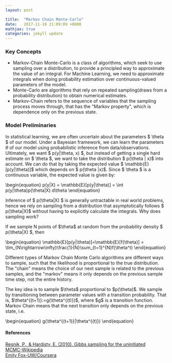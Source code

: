 ```yaml
---
layout: post

title:  "Markov Chain Monte-Carlo"
date:   2017-11-18 21:09:09 +0800
mathjax: true
categories: jekyll update
---
```

### Key Concepts
* Markov-Chain Monte-Carlo is a class of algorithms, which seek to use sampling over a distribution, to provide a principled way to approximate the value of an integral. For Machine Learning, we need to approximate integrals when doing probability estimation over continuous-valued parameters of the model.
* Monte-Carlo are algorithms that rely on repeated sampling(draws from a probability distribution) to obtain numerical estimates.
* Markov-Chain refers to the sequence of variables that the sampling process moves through, that has the "Markov property", which is dependence only on the previous state.

### Model Preliminaries

In statistical learning, we are often uncertain about the parameters $ \theta $ of our model. Under a Bayesian framework, we can learn the parameters $\theta$ of our model using probabilistic inference from data/observations.  Ultimately, we want \$ p(y\|\theta, x) \$, but instead of getting a single hard estimate on $ \theta $, we want to take the distribution \$ p(\theta \| x)\$ into account. We can do that by taking the expected value \$ \mathbb{E}[p(y\|\theta)]\$ which depends on \$ p(\theta \|x)\$. Since \$ \theta \$ is a continuous variable, the expected value is given by:

\begin{equation}
p(y|X) = \mathbb{E}[p(y\|\theta)] = \int p(y\|\theta)p(\theta\|X) d\theta
\end{equation}

Inference of \$ p(\theta\|X) \$ is generally untractable in real world problems, hence we rely on sampling from a distribution that asymptotically follows \$ p(\theta\|X)\$ without having to explicitly calculate the integrals. Why does sampling work? 

If we sample N points of \$\theta\$ at random from the probability density \$ p(\theta\|X) \$, then 

\begin{equation}
\mathbb{E}[p(y\|\theta)]=\mathbb{E}[f(\theta)] = \lim_{N\rightarrow\infty}\frac{1}{N}\sum_{t=1}^{N}f(\theta^t)
\end{equation}

Different types of Markov Chain Monte Carlo algorithms are different ways to sample, such that the likelihood is proportional to the true distribution. The "chain" means the choice of our next sample is related to the previous samples, and the "markov" means it only depends on the previous sample time step, not the entire history. 

The key idea is to sample \$\theta\$ proportional to \$p(\theta)\$. We sample by transitioning between parameter values with a transition probability. That is, \$\theta^{(t+1)}:=g(\theta^{(t)})\$, where \$g\$ is a transition function. Markov Chain means that the next transition only depends on the previous state, i.e.

\begin{equation}
g(\theta^{(t+1)}\|\theta^{(t)})
\end{equation}
 
#### References
[Resnik, P., & Hardisty, E. (2010). Gibbs sampling for the uninitiated](https://www.cs.umd.edu/~hardisty/papers/gsfu.pdf)
<br>
[MCMC-Wikipedia](https://en.wikipedia.org/wiki/Markov_chain_Monte_Carlo)
<br>
[Emily Fox-UW/Coursera](://www.coursera.org/learn/ml-clustering-and-retrieval/lecture/T36G9/a-standard-gibbs-sampler-for-lda)
